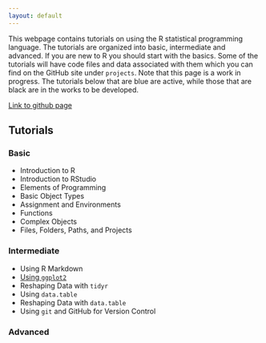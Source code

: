 ```yaml
---
layout: default
---
```


This webpage contains tutorials on using the R statistical programming language.
The tutorials are organized into basic, intermediate and advanced. 
If you are new to R you should start with the basics. 
Some of the tutorials will have code files and data associated with them which you can find on the GitHub site under `projects`.
Note that this page is a work in progress. 
The tutorials below that are blue are active, while those that are black are in the works to be developed.

[Link to github page](https://github.com/auqmer/TutoR)

## Tutorials

### Basic

* Introduction to R
* Introduction to RStudio
* Elements of Programming
* Basic Object Types
* Assignment and Environments
* Functions
* Complex Objects
* Files, Folders, Paths, and Projects

### Intermediate

* Using R Markdown
* [Using `ggplot2`](https://auqmer.github.io/TutoR/ggplot2_tutorial.html)
* Reshaping Data with `tidyr`
* Using `data.table`
* Reshaping Data with `data.table`
* Using `git` and GitHub for Version Control

### Advanced


